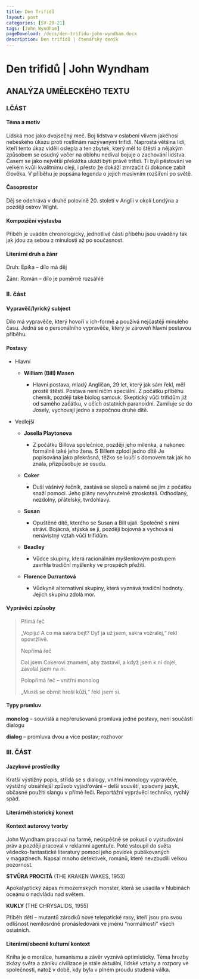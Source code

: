 ```yaml
---
title: Den Trifidů
layout: post
categories: [SV-20-21]
tags: [John Wyndham]
pageDownload: /docs/den-trifidu-john-wyndham.docx
description: Den trifidů | čtenářský deník
---
```


# Den trifidů | John Wyndham

## ANALÝZA UMĚLECKÉHO TEXTU

### I.ČÁST

#### Téma a motiv

Lidská moc jako dvojsečný meč. Boj lidstva v oslabení vlivem jakéhosi
nebeského úkazu proti rostlinám nazývanými trifidi. Naprostá většina
lidí, kteří tento úkaz viděli oslepla a ten zbytek, který měl to štěstí
a nějakým způsobem se osudný večer na oblohu nedíval bojuje o zachování
lidstva. Časem se jako největší překážka ukáží býti právě trifidi. Ti
byli pěstování ve velkém kvůli kvalitnímu oleji, i přesto že dokáží
zmrzačit či dokonce zabít člověka. V příběhu je popsána legenda o jejich
masivním rozšíření po světě.

#### Časoprostor

Děj se odehrává v druhé polovině 20. století v Anglii v okolí Londýna a
později ostrov Wight.

#### Kompoziční výstavba

Příběh je uváděn chronologicky, jednotlivé části příběhu jsou uváděny
tak jak jdou za sebou z minulosti až po současnost.

#### Literární druh a žánr

Druh: Epika – dílo má děj

Žánr: Román – dílo je poměrně rozsáhlé

### II. část

#### Vypravěč/lyrický subject

Dílo má vypravěče, který hovoří v ich-formě a používá nejčastěji
minulého času. Jedná se o personálního vypravěče, který je zároveň
hlavní postavou příběhu.

#### Postavy

- Hlavní

  - **William (Bill) Masen**

    - Hlavní postava, mladý Angličan, 29 let, který jak sám řekl,
      měl prostě štěstí. Postava není ničím speciální. Z počátku
      příběhu chemik, později také biolog samouk. Skeptický vůči
      trifidům již od samého začátku, v očích ostatních
      paranoidní. Zamiluje se do Josely, vychovají jedno a
      započnou druhé dítě.

- Vedlejší

  - **Josella Playtonova**

    - Z počátku Billova společnice, později jeho milenka, a
      nakonec formálně také jeho žena. S Billem zplodí jedno dítě
      Je popisována jako překrásná, těžko se loučí s domovem tak
      jak ho znala, přizpůsobuje se osudu.

  - **Coker**

    - Duší vášnivý řečník, zastává se slepců a naivně se jim
      z počátku snaží pomoci. Jeho plány nevyhnutelně
      ztroskotali. Odhodlaný, nezdolný, přátelský, tvrdohlavý.

  - **Susan**

    - Opuštěné dítě, kterého se Susan a Bill ujali. Společně
      s nimi stráví. Bojácná, stýská se ji, později bojovná a
      vychová si nenávistný vztah vůči trifidům.

  - **Beadley**

    - Vůdce skupiny, která racionálním myšlenkovým postupem
      zavrhla tradiční myšlenky ve prospěch přežití.

  - **Florence Durrantová**

    - Vůdkyně alternativní skupiny, která vyznává tradiční
      hodnoty. Jejich skupinu zdolá mor.

#### Vyprávěcí způsoby

> Přímá řeč
>
> „Vopiju\! A co má sakra bejt? Dyť já už jsem, sakra vožralej,“ řekl
> opovržlivě.
>
> Nepřímá řeč
>
> Dal jsem Cokerovi znamení, aby zastavil, a když jsem k ní dojel,
> zavolal jsem na ni.
>
> Polopřímá řeč – vnitřní monolog
>
> „Musíš se obrnit hroší kůží,“ řekl jsem si.

#### Typy promluv

**monolog** – souvislá a nepřerušovaná promluva jedné postavy, není
součástí dialogu

**dialog** – promluva dvou a více postav; rozhovor

### III. ČÁST

#### Jazykové prostředky

Kratší výstižný popis, střídá se s dialogy, vnitřní monology vypravěče,
výstižný obsáhlejší způsob vyjadřování – delší souvětí, spisovný jazyk,
občasné použití slangu v přímé řeči. Reportážní vyprávěcí technika,
rychlý spád.

#### Literárnéhistorický konext

#### Kontext autorovy tvorby

John Wyndham pracoval na farmě, neúspěšně se pokusil o vystudování práv
a později pracoval v reklamní agentuře. Poté vstoupil do světa
vědecko-fantastické literatury pomocí jeho povídek publikovaných
v magazínech. Napsal mnoho detektivek, románů, které nevzbudili velkou
pozornost.

**STVŮRA PROCITÁ** (THE KRAKEN WAKES, 1953)

Apokalyptický zápas mimozemských monster, která se usadila v
hlubinách oceánu o nadvládu nad světem.

**KUKLY** (THE CHRYSALIDS, 1955)

Příběh dětí – mutantů zárodků nové telepatické rasy, kteří jsou pro
svou odlišnost nemilosrdně pronásledováni ve jménu “normálnosti” všech
ostatních.

#### Literární/obecně kulturní kontext

Kniha je o morálce, humanismu a závěr vyznívá optimisticky. Téma hrozby
zkázy světa a zániku civilizace je stále aktuální, lidské vztahy a
rozpory ve společnosti, natož v době, kdy byla v plném proudu studená
válka.
